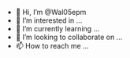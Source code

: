 - 👋 Hi, I’m @Wal05epm
- 👀 I’m interested in ...
- 🌱 I’m currently learning ...
- 💞️ I’m looking to collaborate on ...
- 📫 How to reach me ...

<!---
Wal05epm/Wal05epm is a ✨ special ✨ repository because its `README.md` (this file) appears on your GitHub profile.
You can click the Preview link to take a look at your changes.
--->
